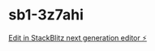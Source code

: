 # sb1-3z7ahi

[Edit in StackBlitz next generation editor ⚡️](https://stackblitz.com/~/github.com/kartik-gadhvi/sb1-3z7ahi)